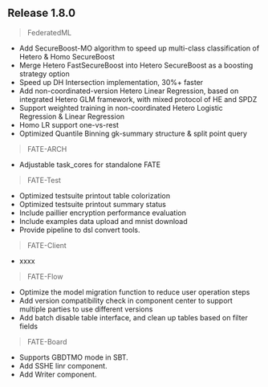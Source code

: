 ## Release 1.8.0
> FederatedML 
* Add SecureBoost-MO algorithm to speed up multi-class classification of Hetero & Homo SecureBoost
* Merge Hetero FastSecureBoost into Hetero SecureBoost as a boosting strategy option
* Speed up DH Intersection implementation, 30%+ faster
* Add non-coordinated-version Hetero Linear Regression, based on integrated Hetero GLM framework, with mixed protocol of HE and SPDZ
* Support weighted training in non-coordinated Hetero Logistic Regression & Linear Regression
* Homo LR support one-vs-rest
* Optimized Quantile Binning gk-summary structure & split point query

> FATE-ARCH
* Adjustable task_cores for standalone FATE

> FATE-Test
* Optimized testsuite printout table colorization
* Optimized testsuite printout summary status
* Include paillier encryption performance evaluation
* Include examples data upload and mnist download
* Provide pipeline to dsl convert tools.

> FATE-Client
* xxxx 
> FATE-Flow
* Optimize the model migration function to reduce user operation steps
* Add version compatibility check in component center to support multiple parties to use different versions
* Add batch disable table interface, and clean up tables based on filter fields
> FATE-Board
* Supports GBDTMO mode in SBT.
* Add SSHE linr component.
* Add Writer component.
